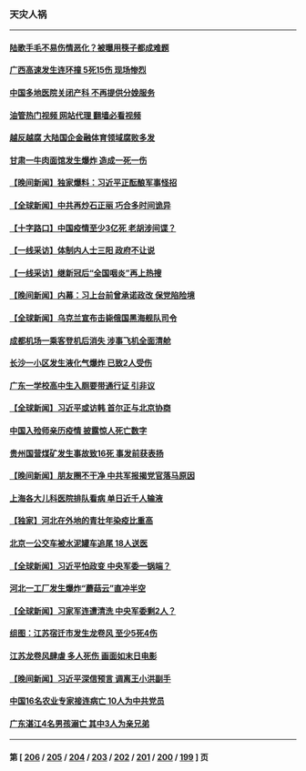 ### 天灾人祸
---
#### [陆歌手毛不易伤情恶化？被曝用筷子都成难题](../../pages/ncid280/n14083697.md?09291245) 
#### [广西高速发生连环撞 5死15伤 现场惨烈](../../pages/ncid280/n14083261.md?09291245) 
#### [中国多地医院关闭产科 不再提供分娩服务](../../pages/ncid280/n14082799.md?09291245) 
#### [油管热门视频 网站代理 翻墙必看视频](http://138.2.39.72:81/youtube.html?epic-marker?09291245)
#### [越反越腐 大陆国企金融体育领域腐败多发](../../pages/ncid280/n14082361.md?09291245) 
#### [甘肃一牛肉面馆发生爆炸  造成一死一伤](../../pages/ncid280/n14082310.md?09291245) 
#### [【晚间新闻】独家爆料：习近平正酝酿军事怪招](../../pages/ncid280/n14082240.md?09291245) 
#### [【全球新闻】中共再炒石正丽 巧合多时间诡异](../../pages/ncid280/n14082243.md?09291245) 
#### [【十字路口】中国疫情至少3亿死 老胡涉间谍？](../../pages/ncid280/n14081722.md?09291245) 
#### [【一线采访】体制内人士三阳 政府不让说](../../pages/ncid280/n14081286.md?09291245) 
#### [【一线采访】继新冠后“全国咽炎”再上热搜](../../pages/ncid280/n14081285.md?09291245) 
#### [【晚间新闻】内幕：习上台前曾承诺政改 保党陷险境](../../pages/ncid280/n14081501.md?09291245) 
#### [【全球新闻】乌克兰宣布击毙俄国黑海舰队司令](../../pages/ncid280/n14081502.md?09291245) 
#### [成都机场一乘客登机后消失 涉事飞机全面清舱](../../pages/ncid280/n14081503.md?09291245) 
#### [长沙一小区发生液化气爆炸 已致2人受伤](../../pages/ncid280/n14080978.md?09291245) 
#### [广东一学校高中生入厕要带通行证 引非议](../../pages/ncid280/n14080853.md?09291245) 
#### [【全球新闻】习近平或访韩 首尔正与北京协商](../../pages/ncid280/n14080762.md?09291245) 
#### [中国入殓师亲历疫情 披露惊人死亡数字](../../pages/ncid280/n14080339.md?09291245) 
#### [贵州国营煤矿发生事故致16死 事发前获表扬](../../pages/ncid280/n14080316.md?09291245) 
#### [【晚间新闻】朋友圈不干净 中共军报揭党官落马原因](../../pages/ncid280/n14079755.md?09291245) 
#### [上海各大儿科医院排队看病 单日近千人输液](../../pages/ncid280/n14078898.md?09291245) 
#### [【独家】河北在外地的青壮年染疫比重高](../../pages/ncid280/n14078431.md?09291245) 
#### [北京一公交车被水泥罐车追尾 18人送医](../../pages/ncid280/n14079131.md?09291245) 
#### [【全球新闻】习近平怕政变 中央军委一锅端？](../../pages/ncid280/n14079104.md?09291245) 
#### [河北一工厂发生爆炸“蘑菇云”直冲半空](../../pages/ncid280/n14078434.md?09291245) 
#### [【全球新闻】习家军连遭清洗 中央军委剩2人？](../../pages/ncid280/n14078410.md?09291245) 
#### [组图：江苏宿迁市发生龙卷风 至少5死4伤](../../pages/ncid280/n14077799.md?09291245) 
#### [江苏龙卷风肆虐 多人死伤 画面如末日电影](../../pages/ncid280/n14077691.md?09291245) 
#### [【晚间新闻】习近平深信预言 调离王小洪副手](../../pages/ncid280/n14077074.md?09291245) 
#### [中国16名农业专家接连病亡 10人为中共党员](../../pages/ncid280/n14076786.md?09291245) 
#### [广东湛江4名男孩溺亡 其中3人为亲兄弟](../../pages/ncid280/n14076824.md?09291245) 

---
#### 第 [ [206](./206.md?09291245) / [205](./205.md?09291245) / [204](./204.md?09291245) / [203](./203.md?09291245) / [202](./202.md?09291245) / [201](./201.md?09291245) / [200](./200.md?09291245) / [199](./199.md?09291245) ] 页
